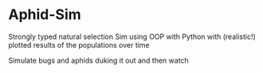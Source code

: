 # Aphid-Sim
Strongly typed natural selection Sim using OOP with Python with (realistic!) plotted results of the populations over time

Simulate bugs and aphids duking it out and then watch
